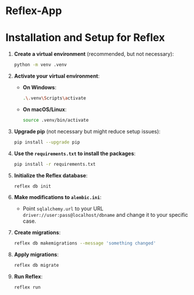 # Reflex-App
# Installation and Setup for Reflex

1. **Create a virtual environment** (recommended, but not necessary):
    ```bash
    python -m venv .venv
    ```

2. **Activate your virtual environment**:
    - **On Windows**:
      ```bash
      .\.venv\Scripts\activate
      ```
    - **On macOS/Linux**:
      ```bash
      source .venv/bin/activate
      ```

3. **Upgrade pip** (not necessary but might reduce setup issues):
    ```bash
    pip install --upgrade pip
    ```

4. **Use the `requirements.txt` to install the packages**:
    ```bash
    pip install -r requirements.txt
    ```

5. **Initialize the Reflex database**:
    ```bash
    reflex db init
    ```

6. **Make modifications to `alembic.ini`**:
    - Point `sqlalchemy.url` to your URL `driver://user:pass@localhost/dbname` and change it to your specific case.

7. **Create migrations**:
    ```bash
    reflex db makemigrations --message 'something changed'
    ```

8. **Apply migrations**:
    ```bash
    reflex db migrate
    ```

9. **Run Reflex**:
    ```bash
    reflex run
    ```
